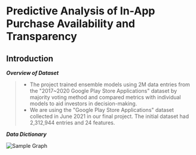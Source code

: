 # Predictive Analysis of In-App Purchase Availability and Transparency
## **Introduction**
***Overview of Dataset***
>- The project trained ensemble models using 2M data entries from the "2017~2020 Google Play Store Applications" dataset by majority
voting method and compared metrics with individual models to aid investors in decision-making.
>- We are using the "Google Play Store Applications" dataset collected in June 2021 in our final project. The initial dataset had 2,312,944 entries and 24 features.

***Data Dictionary***


![Sample Graph](graphs_/datadictionary.png)
